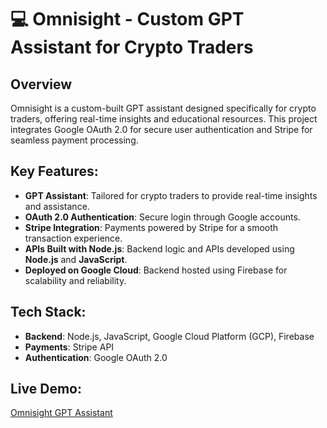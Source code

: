 # 💻 Omnisight - Custom GPT Assistant for Crypto Traders

## Overview
Omnisight is a custom-built GPT assistant designed specifically for crypto traders, offering real-time insights and educational resources. This project integrates Google OAuth 2.0 for secure user authentication and Stripe for seamless payment processing.

## Key Features:
- **GPT Assistant**: Tailored for crypto traders to provide real-time insights and assistance.
- **OAuth 2.0 Authentication**: Secure login through Google accounts.
- **Stripe Integration**: Payments powered by Stripe for a smooth transaction experience.
- **APIs Built with Node.js**: Backend logic and APIs developed using **Node.js** and **JavaScript**.
- **Deployed on Google Cloud**: Backend hosted using Firebase for scalability and reliability.

## Tech Stack:
- **Backend**: Node.js, JavaScript, Google Cloud Platform (GCP), Firebase
- **Payments**: Stripe API
- **Authentication**: Google OAuth 2.0

## Live Demo:
[Omnisight GPT Assistant](https://chatgpt.com/g/g-rIl4xJMCt-omnisight-a-gpt-educating)
